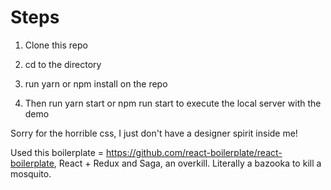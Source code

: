 # Steps

1. Clone this repo

2. cd to the directory

3. run yarn or npm install on the repo

4. Then run yarn start or npm run start to execute the local server with the demo


Sorry for the horrible css, I just don't have a designer spirit inside me!

Used this boilerplate = https://github.com/react-boilerplate/react-boilerplate, React + Redux and Saga, an overkill. Literally a bazooka to kill a mosquito.